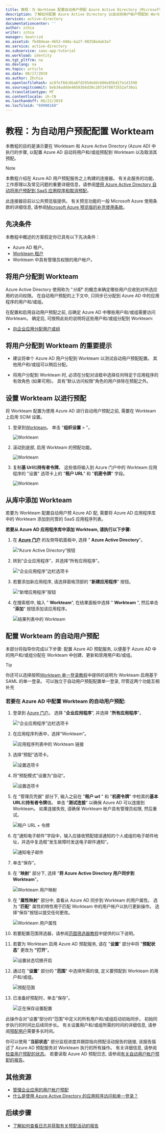```yaml
---
title: 教程：为 Workteam 配置自动用户预配 Azure Active Directory |Microsoft Docs
description: 了解如何配置 Azure Active Directory 以自动将用户帐户预配到 Workteam 以及取消其预配。
services: active-directory
documentationcenter: ''
author: zchia
writer: zchia
manager: beatrizd
ms.assetid: fb48deae-4653-448a-ba2f-90258edab3a7
ms.service: active-directory
ms.subservice: saas-app-tutorial
ms.workload: identity
ms.tgt_pltfrm: na
ms.devlang: na
ms.topic: article
ms.date: 08/17/2019
ms.author: Zhchia
ms.openlocfilehash: ac8fef8dc6ba8fd295deddc606e85bd17e1d1598
ms.sourcegitcommit: beb34addde46583b6d30c2872478872552af30a1
ms.translationtype: MT
ms.contentlocale: zh-CN
ms.lasthandoff: 08/22/2019
ms.locfileid: "69908168"
---
```

# <a name="tutorial-configure-workteam--for-automatic-user-provisioning"></a>教程：为自动用户预配配置 Workteam

本教程的目的是演示要在 Workteam 和 Azure Active Directory (Azure AD) 中执行的步骤, 以配置 Azure AD 自动将用户和/或组预配到 Workteam 以及取消其预配。

> [!NOTE]
> 本教程介绍在 Azure AD 用户预配服务之上构建的连接器。 有关此服务的功能、工作原理以及常见问题的重要详细信息，请参阅[使用 Azure Active Directory 自动将用户预配到 SaaS 应用程序和取消预配](../manage-apps/user-provisioning.md)。
>
> 此连接器目前以公共预览版提供。 有关预览功能的一般 Microsoft Azure 使用条款的详细信息, 请参阅[Microsoft Azure 预览版的补充使用条款](https://azure.microsoft.com/support/legal/preview-supplemental-terms/)。

## <a name="prerequisites"></a>先决条件

本教程中概述的方案假定你已具有以下先决条件：

* Azure AD 租户。
* [Workteam 租户](https://workte.am/pricing.html)
* Workteam 中具有管理员权限的用户帐户。

## <a name="assigning-users-to-workteam"></a>将用户分配到 Workteam 

Azure Active Directory 使用称为 "*分配*" 的概念来确定哪些用户应收到对所选应用的访问权限。 在自动用户预配的上下文中, 只同步已分配到 Azure AD 中的应用程序的用户和/或组。

在配置和启用自动用户预配之前, 应确定 Azure AD 中哪些用户和/或组需要访问 Workteam。 确定后, 可按照此处的说明将这些用户和/或组分配到 Workteam:
* [向企业应用分配用户或组](../manage-apps/assign-user-or-group-access-portal.md)

## <a name="important-tips-for-assigning-users-to-workteam"></a>将用户分配到 Workteam 的重要提示 

* 建议将单个 Azure AD 用户分配到 Workteam 以测试自动用户预配配置。 其他用户和/或组可以稍后分配。

* 将用户分配到 Workteam 时, 必须在分配对话框中选择任何特定于应用程序的有效角色 (如果可用)。 具有“默认访问权限”角色的用户排除在预配之外。

## <a name="setup-workteam--for-provisioning"></a>设置 Workteam 以进行预配

将 Workteam 配置为使用 Azure AD 进行自动用户预配之前, 需要在 Workteam 上启用 SCIM 设置。

1. 登录到[Workteam](https://app.workte.am/account/signin)。 单击 "**组织设置** > "。

    ![Workteam](media/workteam-provisioning-tutorial/settings.png)

2. 滚动到底部, 启用 Workteam 的预配功能。

    ![Workteam](media/workteam-provisioning-tutorial/icon.png)

3. 复制**基 Url**和**持有者令牌**。 这些值将输入到 Azure 门户中的 Workteam 应用程序的 "设置" 选项卡上的 "**租户 URL**" 和 "**机密令牌**" 字段。

    ![Workteam](media/workteam-provisioning-tutorial/scim.png)


## <a name="add-workteam--from-the-gallery"></a>从库中添加 Workteam

若要为 Workteam 配置自动用户预 Azure AD 配, 需要将 Azure AD 应用程序库中的 Workteam 添加到托管的 SaaS 应用程序列表。

**若要从 Azure AD 应用程序库中添加 Workteam, 请执行以下步骤:**

1. 在 **[Azure 门户](https://portal.azure.com)** 的左侧导航面板中, 选择 " **Azure Active Directory**"。

    ![“Azure Active Directory”按钮](common/select-azuread.png)

2. 转到“企业应用程序”，并选择“所有应用程序”。

    ![“企业应用程序”边栏选项卡](common/enterprise-applications.png)

3. 若要添加新应用程序, 请选择窗格顶部的 "**新建应用程序**" 按钮。

    ![“新增应用程序”按钮](common/add-new-app.png)

4. 在搜索框中, 输入 " **Workteam**", 在结果面板中选择 " **Workteam** ", 然后单击 "**添加**" 按钮添加该应用程序。

    ![结果列表中的 Workteam](common/search-new-app.png)

## <a name="configuring-automatic-user-provisioning-to-workteam"></a>配置 Workteam 的自动用户预配  

本部分将指导你完成以下步骤: 配置 Azure AD 预配服务, 以便基于 Azure AD 中的用户和/或组分配在 Workteam 中创建、更新和禁用用户和/或组。

> [!TIP]
> 你还可以选择按照[Workteam 单一登录教程](workteam-tutorial.md)中提供的说明为 Workteam 启用基于 SAML 的单一登录。 可以独立于自动用户预配配置单一登录, 尽管这两个功能互相补充

### <a name="to-configure-automatic-user-provisioning-for-workteam--in-azure-ad"></a>若要在 Azure AD 中配置 Workteam 的自动用户预配:

1. 登录到 [Azure 门户](https://portal.azure.com)。 选择 "**企业应用程序**", 并选择 "**所有应用程序**"。

    ![“企业应用程序”边栏选项卡](common/enterprise-applications.png)

2. 在应用程序列表中，选择“Workteam”。

    ![应用程序列表中的 Workteam 链接](common/all-applications.png)

3. 选择“预配”选项卡。

    ![设置选项卡](common/provisioning.png)

4. 将“预配模式”设置为“自动”。

    ![设置选项卡](common/provisioning-automatic.png)

5. 在 "管理员凭据" 部分下, 输入之前在 "**租户 url** " 和 "**机密令牌**" 中检索的**基本 URL**和**持有者令牌**值。 单击 "**测试连接**" 以确保 Azure AD 可以连接到 Workteam。 如果连接失败, 请确保 Workteam 帐户具有管理员权限, 然后重试。

    ![租户 URL + 令牌](common/provisioning-testconnection-tenanturltoken.png)

6. 在“通知电子邮件”字段中，输入应接收预配错误通知的个人或组的电子邮件地址，并选中复选框“发生故障时发送电子邮件通知”。

    ![通知电子邮件](common/provisioning-notification-email.png)

7. 单击“保存”。

8. 在 "**映射**" 部分下, 选择 "**将 Azure Active Directory 用户同步到 Workteam**"。

    ![Workteam 用户映射](media/workteam-provisioning-tutorial/usermapping.png)

9. 在 "**属性映射**" 部分中, 查看从 Azure AD 同步到 Workteam 的用户属性。 选为 "**匹配**" 属性的特性用于匹配 Workteam 中的用户帐户以执行更新操作。 选择“保存”按钮以提交任何更改。

    ![Workteam 用户属性](media/workteam-provisioning-tutorial/userattribute.png)

11. 若要配置范围筛选器，请参阅[范围筛选器教程](../manage-apps/define-conditional-rules-for-provisioning-user-accounts.md)中提供的以下说明。

12. 若要为 Workteam 启用 Azure AD 预配服务, 请在 "**设置**" 部分中将 "**预配状态**" 更改为 **"打开**"。

    ![设置状态切换开启](common/provisioning-toggle-on.png)

13. 通过在 "**设置**" 部分的 "**范围**" 中选择所需的值, 定义要预配到 Workteam 的用户和/或组。

    ![预配范围](common/provisioning-scope.png)

14. 已准备好预配时，单击“保存”。

    ![正在保存设置配置](common/provisioning-configuration-save.png)

此操作会对“设置”部分的“范围”中定义的所有用户和/或组启动初始同步。 初始同步执行的时间比后续同步长。 有关设置用户和/或组所需的时间的详细信息, 请参阅[预配用户](../manage-apps/application-provisioning-when-will-provisioning-finish-specific-user.md#how-long-will-it-take-to-provision-users)需要多长时间。

你可以使用 "**当前状态**" 部分监视进度并跟踪指向预配活动报告的链接, 该报告描述了 Azure AD 预配服务对 Workteam 执行的所有操作。 有关详细信息, 请参阅[检查用户预配的状态](../manage-apps/application-provisioning-when-will-provisioning-finish-specific-user.md)。 若要读取 Azure AD 预配日志, 请参阅[有关自动用户帐户预配的报告](../manage-apps/check-status-user-account-provisioning.md)。

## <a name="additional-resources"></a>其他资源

* [管理企业应用的用户帐户预配](../manage-apps/configure-automatic-user-provisioning-portal.md)
* [什么是使用 Azure Active Directory 的应用程序访问和单一登录？](../manage-apps/what-is-single-sign-on.md)

## <a name="next-steps"></a>后续步骤

* [了解如何查看日志并获取有关预配活动的报告](../manage-apps/check-status-user-account-provisioning.md)
